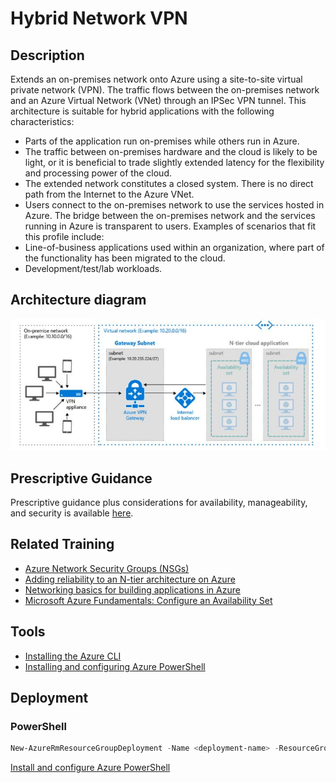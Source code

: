 
# Hybrid Network VPN

## Description
Extends an on-premises network onto Azure using a site-to-site virtual private network (VPN). The traffic flows between the on-premises network and an Azure Virtual Network (VNet) through an IPSec VPN tunnel. This architecture is suitable for hybrid applications with the following characteristics:
* Parts of the application run on-premises while others run in Azure.
* The traffic between on-premises hardware and the cloud is likely to be light, or it is beneficial to trade slightly extended latency for the flexibility and processing power of the cloud.
* The extended network constitutes a closed system. There is no direct path from the Internet to the Azure VNet.
* Users connect to the on-premises network to use the services hosted in Azure. The bridge between the on-premises network and the services running in Azure is transparent to users.
Examples of scenarios that fit this profile include:
* Line-of-business applications used within an organization, where part of the functionality has been migrated to the cloud.
* Development/test/lab workloads.

## Architecture diagram
![diagram](../images/hybridNetwork.png)

## Prescriptive Guidance
Prescriptive  guidance plus considerations for availability, manageability, and security is available [here](https://azure.microsoft.com/en-us/documentation/articles/guidance-hybrid-network-vpn/).

## Related Training
* [Azure Network Security Groups (NSGs)](https://azure.microsoft.com/en-us/documentation/articles/virtual-networks-nsg/)
* [Adding reliability to an N-tier architecture on Azure](https://azure.microsoft.com/en-us/documentation/articles/guidance-compute-n-tier-vm/)
* [Networking basics for building applications in Azure](https://azure.microsoft.com/en-us/documentation/videos/azurecon-2015-networking-basics-for-building-applications-in-azure/)
* [Microsoft Azure Fundamentals: Configure an Availability Set](https://azure.microsoft.com/en-us/documentation/articles/virtual-machines-windows-create-availability-set/)

## Tools
* [Installing the Azure CLI](https://azure.microsoft.com/en-us/documentation/articles/xplat-cli-install/)
* [Installing and configuring Azure PowerShell](https://azure.microsoft.com/en-us/documentation/articles/powershell-install-configure/)

## Deployment

### PowerShell
```PowerShell
New-AzureRmResourceGroupDeployment -Name <deployment-name> -ResourceGroupName <resource-group-name> -TemplateUri <template-uri>
```
[Install and configure Azure PowerShell](https://azure.microsoft.com/en-us/documentation/articles/powershell-install-configure/)


